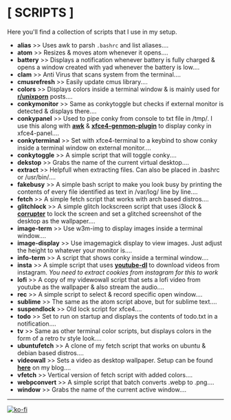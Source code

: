 # [ SCRIPTS ]

Here you'll find a collection of scripts that I use in my setup.

+ **alias** >> Uses awk to parsh `.bashrc` and list aliases....
+ **atom** >> Resizes & moves atom whenever it opens....
+ **battery** >> Displays a notification whenever battery is fully charged & opens a window created with yad whenever the battery is low....
+ **clam** >> Anti Virus that scans system from the terminal....
+ **cmusrefresh** >> Easily update cmus library....
+ **colors** >> Displays colors inside a terminal window & is mainly used for [**r/unixporn**](https://www.reddit.com/r/unixporn/) posts....
+ **conkymonitor** >> Same as conkytoggle but checks if external monitor is detected & displays there....
+ **conkypanel** >> Used to pipe conky from console to txt file in /tmp/. I use this along with [**awk**](https://linux.die.net/man/1/awk) & [**xfce4-genmon-plugin**](https://goodies.xfce.org/projects/panel-plugins/xfce4-genmon-plugin) to display conky in xfce4-panel....
+ **conkyterminal** >> Set with xfce4-terminal to a keybind to show conky inside a terminal window on external monitor....
+ **conkytoggle** >> A simple script that will toggle conky....
+ **dekstop** >> Grabs the name of the current virtual desktop....
+ **extract** >> Helpfull when extracting files. Can also be placed in .bashrc or /usr/bin/....
+ **fakebusy** >> A simple bash script to make you look busy by printing the contents of every file identified as text in /var/log/ line by line....
+ **fetch** >> A simple fetch script that works with arch based distros....
+ **glitchlock** >> A simple glitch lockscreen script that uses i3lock & **[corrupter](https://github.com/r00tman/corrupter)** to lock the screen and set a glitched screenshot of the desktop as the wallpaper....
+ **image-term** >> Use w3m-img to display images inside a terminal window....
+ **image-display** >> Use imagemagick display to view images. Just adjust the height to whatever your monitor is....
+ **info-term** >> A script that shows conky inside a terminal window....
+ **insta** >> A simple script that uses **[youtube-dl](https://youtube-dl.org/)** to download videos from instagram. *You need to extract cookies from instagram for this to work*
+ **lofi** >> A copy of my videwowall script that sets a lofi video from youtube as the wallpaper & also stream the audio....
+ **rec** >> A simple script to select & record specific open window....
+ **sublime** >> The same as the atom script above, but for sublime text....
+ **suspendlock** >> Old lock script for xfce4....
+ **todo** >> Set to run on startup and displays the contents of todo.txt in a notification....
+ **tv** >> Same as other terminal color scripts, but displays colors in the form of a retro tv style look....
+ **ubuntufetch** >> A clone of my fetch script that works on ubuntu & debian based distros....
+ **videowall** >> Sets a video as desktop wallpaper. Setup can be found [**here**](https://furycd001.github.io/video-as-desktop-wallpaper/) on my blog....
+ **vfetch** >> Vertical version of fetch script with added colors....
+ **webpconvert** >> A simple script that batch converts .webp to .png....
+ **window** >> Grabs the name of the current active window....

----

[![ko-fi](https://ko-fi.com/img/githubbutton_sm.svg)](https://ko-fi.com/Z8Z44445F)
